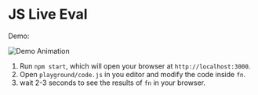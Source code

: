 # JS Live Eval

Demo:

![Demo Animation](https://monosnap.com/file/mthkiMzXhdVhWUlnEPlrlAnbqfNwHu.png)

1. Run `npm start`, which will open your browser at `http://localhost:3000`.
2. Open `playground/code.js` in you editor and modify the code inside `fn`.
3. wait 2-3 seconds to see the results of `fn` in your browser.
